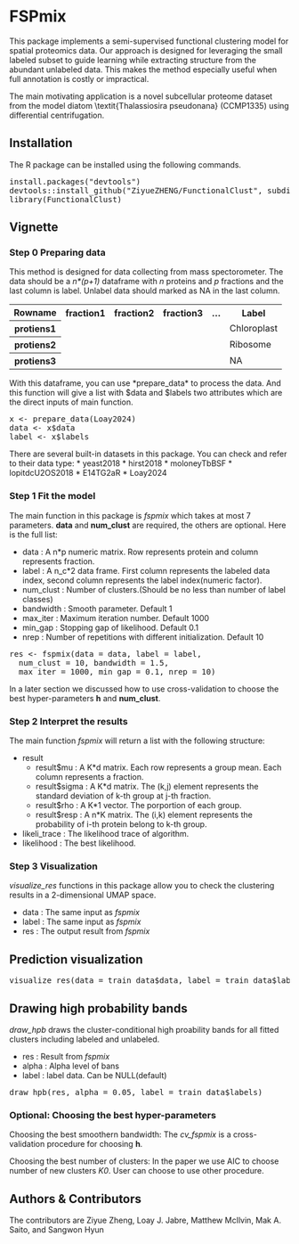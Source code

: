 # FSPmix

This package implements a semi-supervised functional clustering model for spatial proteomics data. Our approach is designed for leveraging the small labeled subset to guide learning while extracting structure from the abundant unlabeled data. This makes the method especially useful when full annotation is costly or impractical. 

The main motivating application is a novel subcellular proteome dataset from the model diatom \textit{Thalassiosira pseudonana} (CCMP1335) using differential centrifugation.


## Installation
The R package can be installed using the following commands.
<pre lang="markdown">install.packages("devtools") 
devtools::install_github("ZiyueZHENG/FunctionalClust", subdir = "FunctionalClust")
library(FunctionalClust)
</pre>

## Vignette
### Step 0 Preparing data
This method is designed for data collecting from mass spectorometer. 
The data should be a *n\*(p+1)* dataframe with *n* proteins and *p* fractions and the last column is label. Unlabel data should marked as NA in the last column. 
<table>
  <tr><th>Rowname</th><th>fraction1</th><th>fraction2</th><th>fraction3</th><th>…</th><th>Label</th></tr>
  <tr><th>protiens1</th><td></td><td></td><td></td><td></td><td>Chloroplast</td></tr>
  <tr><th>protiens2</th><td></td><td></td><td></td><td></td><td>Ribosome</td></tr>
  <tr><th>protiens3</th><td></td><td></td><td></td><td></td><td>NA</td></tr>
  <!-- more rows -->
</table>
With this dataframe, you can use *prepare_data* to process the data. And this function will give a list with $data and $labels two attributes which are the direct inputs of main function.
<pre lang="markdown">x <- prepare_data(Loay2024)
data <- x$data
label <- x$labels</pre>
There are several built-in datasets in this package. You can check and refer to their data type:
* yeast2018
* hirst2018
* moloneyTbBSF
* lopitdcU2OS2018
* E14TG2aR
* Loay2024


### Step 1 Fit the model
The main function in this package is *fspmix* which takes at most 7 parameters. **data** and **num_clust** are required, the others are optional. Here is the full list:
* data : A n*p numeric matrix. Row represents protein and column represents fraction. 
* label : A n_c*2 data frame. First column represents the labeled data index, second column represents the label index(numeric factor).  
* num_clust : Number of clusters.(Should be no less than number of label classes)
* bandwidth : Smooth parameter. Default 1
* max_iter : Maximum iteration number. Default 1000
* min_gap : Stopping gap of likelihood. Default 0.1
* nrep : Number of repetitions with different initialization. Default 10
<pre lang="markdown">res <- fspmix(data = data, label = label, 
  num_clust = 10, bandwidth = 1.5, 
  max_iter = 1000, min_gap = 0.1, nrep = 10)
</pre>
In a later section we discussed how to use cross-validation to choose the best hyper-parameters **h** and **num_clust**. 

### Step 2 Interpret the results
The main function *fspmix* will return a list with the following structure:
- result
  - result$mu : A K*d matrix. Each row represents a group mean. Each column represents a fraction.
  - result$sigma : A K*d matrix. The (k,j) element represents the standard deviation of k-th group at j-th fraction.
  - result$rho : A K*1 vector. The porportion of each group.
  - result$resp : A n*K matrix. The (i,k) element represents the probability of i-th protein belong to k-th group.
- likeli_trace : The likelihood trace of algorithm. 
- likelihood : The best likelihood.


### Step 3 Visualization 
*visualize_res* functions in this package allow you to check the clustering results in a 2-dimensional UMAP space.
* data : The same input as *fspmix*
* label : The same input as *fspmix*
* res : The output result from *fspmix*
## Prediction visualization
<pre lang="markdown">visualize_res(data = train_data$data, label = train_data$labels , res = res)
</pre>

## Drawing high probability bands
*draw_hpb* draws the cluster-conditional high proability bands for all fitted clusters including labeled and unlabeled.
* res : Result from *fspmix*
* alpha : Alpha level of bans
* label : label data. Can be NULL(default)
<pre lang="markdown">draw_hpb(res, alpha = 0.05, label = train_data$labels)
</pre>

### Optional: Choosing the best hyper-parameters
Choosing the best smoothern bandwidth:
The *cv_fspmix* is a cross-validation procedure for choosing **h**.

Choosing the best number of clusters:
In the paper we use AIC to choose number of new clusters *K0*. User can choose to use other procedure.


## Authors & Contributors
The contributors are Ziyue Zheng, Loay J. Jabre, Matthew McIlvin, Mak A. Saito, and Sangwon Hyun
